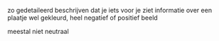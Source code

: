 zo gedetaileerd beschrijven dat je iets voor je ziet
informatie over een plaatje wel gekleurd, heel negatief of positief beeld

meestal niet neutraal